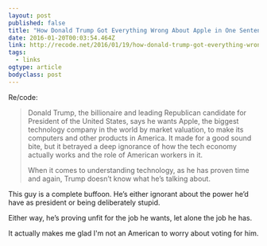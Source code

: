 ```yaml
---
layout: post 
published: false 
title: "How Donald Trump Got Everything Wrong About Apple in One Sentence" 
date: 2016-01-20T00:03:54.464Z 
link: http://recode.net/2016/01/19/how-donald-trump-got-everything-wrong-about-apple-in-one-sentence/ 
tags:
  - links
ogtype: article 
bodyclass: post 
---
```


Re/code:

> Donald Trump, the billionaire and leading Republican candidate for President of the United States, says he wants Apple, the biggest technology company in the world by market valuation, to make its computers and other products in America. It made for a good sound bite, but it betrayed a deep ignorance of how the tech economy actually works and the role of American workers in it.
> 
> When it comes to understanding technology, as he has proven time and again, Trump doesn’t know what he’s talking about.

This guy is a complete buffoon. He’s either ignorant about the power he’d have as president or being deliberately stupid. 

Either way, he’s proving unfit for the job he wants, let alone the job he has. 

It actually makes me glad I'm not an American to worry about voting for him.